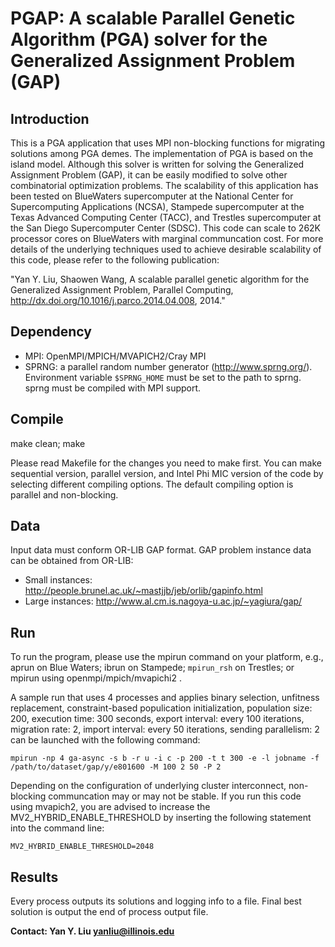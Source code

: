 # PGAP: A scalable Parallel Genetic Algorithm (PGA) solver for the Generalized Assignment Problem (GAP)

## Introduction
This is a PGA application that uses MPI non-blocking functions for migrating solutions among PGA demes. The implementation of PGA is based on the island model. Although this solver is written for solving the Generalized Assignment Problem (GAP), it can be easily modified to solve other combinatorial optimization problems. The scalability of this application has been tested on BlueWaters supercomputer at the National Center for Supercomputing Applications (NCSA), Stampede supercomputer at the Texas Advanced Computing Center (TACC), and Trestles supercomputer at the San Diego Supercomputer Center (SDSC). This code can scale to 262K processor cores on BlueWaters with marginal communcation cost. For more details of the underlying techniques used to achieve desirable scalability of this code, please refer to the following publication:

"Yan Y. Liu, Shaowen Wang, A scalable parallel genetic algorithm for the Generalized Assignment Problem, Parallel Computing, http://dx.doi.org/10.1016/j.parco.2014.04.008, 2014."

## Dependency
  - MPI: OpenMPI/MPICH/MVAPICH2/Cray MPI
  - SPRNG: a parallel random number generator (http://www.sprng.org/). Environment variable ```$SPRNG_HOME``` must be set to the path to sprng. sprng must be compiled with MPI support.

## Compile
make clean; make

Please read Makefile for the changes you need to make first. You can make sequential version, parallel version, and Intel Phi MIC version of the code by selecting different compiling options. The default compiling option is parallel and non-blocking.

## Data
Input data must conform OR-LIB GAP format. GAP problem instance data can be obtained from OR-LIB:
  - Small instances: http://people.brunel.ac.uk/~mastjjb/jeb/orlib/gapinfo.html
  - Large instances: http://www.al.cm.is.nagoya-u.ac.jp/~yagiura/gap/

## Run
To run the program, please use the mpirun command on your platform, e.g., aprun on Blue Waters; ibrun on Stampede; ```mpirun_rsh``` on Trestles; or mpirun using openmpi/mpich/mvapichi2 .

A sample run that uses 4 processes and applies binary selection, unfitness replacement, constraint-based populication initialization, population size: 200, execution time: 300 seconds, export interval: every 100 iterations, migration rate: 2, import interval: every 50 iterations, sending parallelism: 2 can be launched with the following command:

```
mpirun -np 4 ga-async -s b -r u -i c -p 200 -t t 300 -e -l jobname -f /path/to/dataset/gap/y/e801600 -M 100 2 50 -P 2
```

Depending on the configuration of underlying cluster interconnect, non-blocking communcation may or may not be stable. If you run this code using mvapich2, you are advised to increase the MV2_HYBRID_ENABLE_THRESHOLD by inserting the following statement into the command line:

```
MV2_HYBRID_ENABLE_THRESHOLD=2048
```

## Results
Every process outputs its solutions and logging info to a file. Final best solution is output the end of process output file.

**Contact: Yan Y. Liu <yanliu@illinois.edu>**
